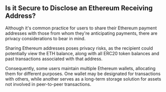 ## Is it Secure to Disclose an Ethereum Receiving Address?

Although it's common practice for users to share their Ethereum payment addresses with those from whom they're anticipating payments, there are privacy considerations to bear in mind.

Sharing Ethereum addresses poses privacy risks, as the recipient could potentially view the ETH balance, along with all ERC20 token balances and past transactions associated with that address.

Consequently, some users maintain multiple Ethereum wallets, allocating them for different purposes. One wallet may be designated for transactions with others, while another serves as a long-term storage solution for assets not involved in peer-to-peer transactions.